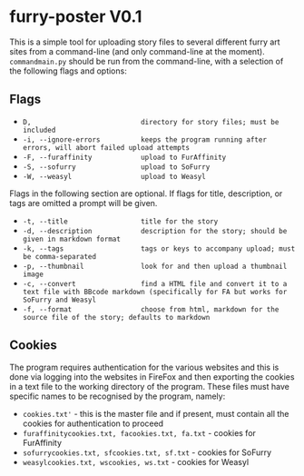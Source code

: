 # furry-poster V0.1
This is a simple tool for uploading story files to several different furry art sites from a command-line (and only command-line at the moment). `commandmain.py` should be run from the command-line, with a selection of the following flags and options:

## Flags
  - `D,                           directory for story files; must be included`
  - `-i, --ignore-errors          keeps the program running after errors, will abort failed upload attempts`
  - `-F, --furaffinity            upload to FurAffinity`
  - `-S, --sofurry                upload to SoFurry`
  - `-W, --weasyl                 upload to Weasyl`

Flags in the following section are optional. If flags for title, description, or tags are omitted a prompt will be given.
  - `-t, --title                  title for the story`
  - `-d, --description            description for the story; should be given in markdown format`
  - `-k, --tags                   tags or keys to accompany upload; must be comma-separated`
  - `-p, --thumbnail              look for and then upload a thumbnail image`
  - `-c, --convert                find a HTML file and convert it to a text file with BBcode markdown (specifically for FA but works for SoFurry and Weasyl`
  - `-f, --format                 choose from html, markdown for the source file of the story; defaults to markdown`
## Cookies
The program requires authentication for the various websites and this is done via logging into the websites in FireFox and then exporting the cookies in a text file to the working directory of the program. These files must have specific names to be recognised by the program, namely:
  - `cookies.txt'`     - this is the master file and if present, must contain all the cookies for authentication to proceed
  - `furaffinitycookies.txt, facookies.txt, fa.txt`      - cookies for FurAffinity
  - `sofurrycookies.txt, sfcookies.txt, sf.txt`       - cookies for SoFurry
  - `weasylcookies.txt, wscookies, ws.txt`      - cookies for Weasyl
